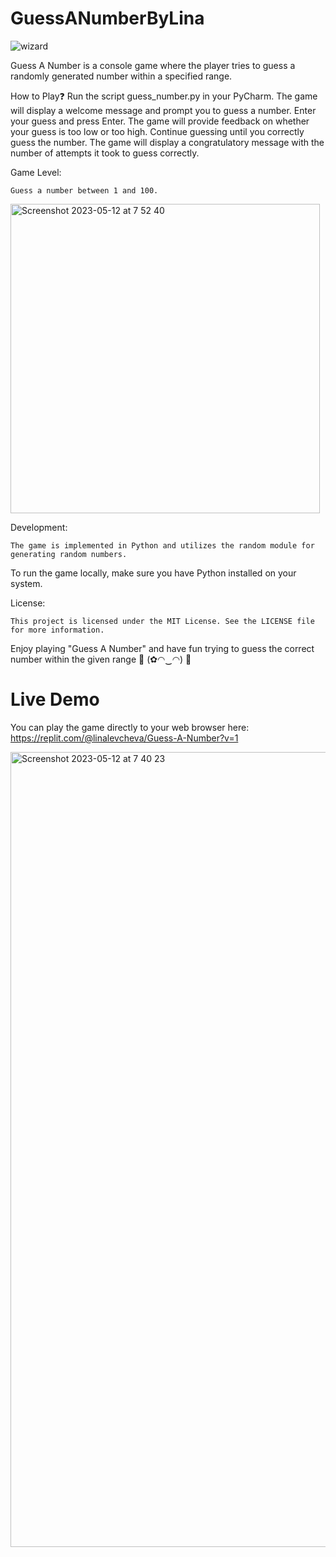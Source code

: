 # GuessANumberByLina 
![wizard](https://github.com/linalevcheva/GuessANumberByLina/assets/120012531/bcb22141-385a-41c4-8e67-b3e3fab01dd2) 

Guess A Number is a console game where the player tries to guess a randomly generated number within a specified range.

How to Play❓
    Run the script guess_number.py in your PyCharm.
    The game will display a welcome message and prompt you to guess a number.
    Enter your guess and press Enter.
    The game will provide feedback on whether your guess is too low or too high.
    Continue guessing until you correctly guess the number.
    The game will display a congratulatory message with the number of attempts it took to guess correctly.

Game Level:

    Guess a number between 1 and 100.

<img width="495" alt="Screenshot 2023-05-12 at 7 52 40" src="https://github.com/linalevcheva/GuessANumberByLina/assets/120012531/4640ccf4-e189-4a20-9b4e-6aa728a2c0d9">



Development:

    The game is implemented in Python and utilizes the random module for generating random numbers.
    
To run the game locally, make sure you have Python installed on your system.

License:

    This project is licensed under the MIT License. See the LICENSE file for more information.

Enjoy playing "Guess A Number" and have fun trying to guess the correct number within the given range 🎉 (✿◠‿◠) 🎉 

# Live Demo
You can play the game directly to your web browser here:
https://replit.com/@linalevcheva/Guess-A-Number?v=1
 
 <img width="1272" alt="Screenshot 2023-05-12 at 7 40 23" src="https://github.com/linalevcheva/GuessANumberByLina/assets/120012531/b9c14cf4-3d5c-4591-95a4-35e9ff65c8eb">

    
